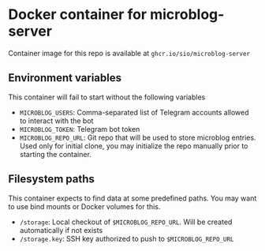 # Docker container for microblog-server

Container image for this repo is available at `ghcr.io/sio/microblog-server`

## Environment variables

This container will fail to start without the following variables

- `MICROBLOG_USERS`: Comma-separated list of Telegram accounts allowed to
  interact with the bot
- `MICROBLOG_TOKEN`: Telegram bot token
- `MICROBLOG_REPO_URL`: Git repo that will be used to store microblog entries.
  Used only for initial clone, you may initialize the repo manually prior to
  starting the container.

## Filesystem paths

This container expects to find data at some predefined paths. You may want to
use bind mounts or Docker volumes for this.

- `/storage`: Local checkout of `$MICROBLOG_REPO_URL`. Will be created
  automatically if not exists
- `/storage.key`: SSH key authorized to push to `$MICROBLOG_REPO_URL`
